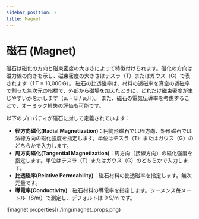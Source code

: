 ```yaml
---
sidebar_position: 2
title: Magnet
---
```

# 磁石 (Magnet)
磁石は磁化の方向と磁束密度の大きさによって特徴付けられます。磁化の方向は磁力線の向きを示し、磁束密度の大きさはテスラ（T）またはガウス（G）で表されます（1 T = 10,000 G）。
磁石の比透磁率は、材料の透磁率を真空の透磁率で割った無次元の指標で、外部から磁場を加えたときに、どれだけ磁束密度が生じやすいかを示します（μᵣ = B / μ₀H）。
また、磁石の電気伝導率を考慮することで、オーミック損失の評価も可能です。

以下のプロパティが磁石に対して定義されています：
- **径方向磁化(Radial Magnetization)**：円筒形磁石では径方向、矩形磁石では法線方向の磁化強度を指定します。単位はテスラ（T）またはガウス（G）のどちらかで入力します。  
- **周方向磁化(Tangential Magnetization)**：周方向（接線方向）の磁化強度を指定します。単位はテスラ（T）またはガウス（G）のどちらかで入力します。
- **比透磁率(Relative Permeability)**：磁石材料の比透磁率を指定します。無次元量です。  
- **導電率(Conductivity)**：磁石材料の導電率を指定します。シーメンス毎メートル（S/m）で測定し、デフォルトは 0 S/m です。

<p class="ems">![magnet properties](./img/magnet_props.png)</p>
